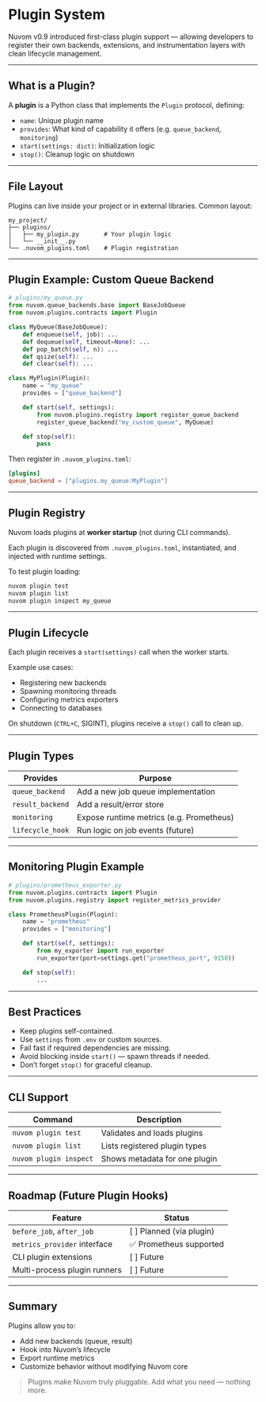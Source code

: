 # Plugin System

Nuvom v0.9 introduced first-class plugin support — allowing developers to register their own backends, extensions, and instrumentation layers with clean lifecycle management.

---

## What is a Plugin?

A **plugin** is a Python class that implements the `Plugin` protocol, defining:

- `name`: Unique plugin name
- `provides`: What kind of capability it offers (e.g. `queue_backend`, `monitoring`)
- `start(settings: dict)`: Initialization logic
- `stop()`: Cleanup logic on shutdown

---

## File Layout

Plugins can live inside your project or in external libraries. Common layout:

```text
my_project/
├── plugins/
│   ├── my_plugin.py       # Your plugin logic
│   └── __init__.py
└── .nuvom_plugins.toml    # Plugin registration
```

---

## Plugin Example: Custom Queue Backend

```python
# plugins/my_queue.py
from nuvom.queue_backends.base import BaseJobQueue
from nuvom.plugins.contracts import Plugin

class MyQueue(BaseJobQueue):
    def enqueue(self, job): ...
    def dequeue(self, timeout=None): ...
    def pop_batch(self, n): ...
    def qsize(self): ...
    def clear(self): ...

class MyPlugin(Plugin):
    name = "my_queue"
    provides = ["queue_backend"]

    def start(self, settings):
        from nuvom.plugins.registry import register_queue_backend
        register_queue_backend("my_custom_queue", MyQueue)

    def stop(self):
        pass
```

Then register in `.nuvom_plugins.toml`:

```toml
[plugins]
queue_backend = ["plugins.my_queue:MyPlugin"]
```

---

## Plugin Registry

Nuvom loads plugins at **worker startup** (not during CLI commands).

Each plugin is discovered from `.nuvom_plugins.toml`, instantiated, and injected with runtime settings.

To test plugin loading:

```bash
nuvom plugin test
nuvom plugin list
nuvom plugin inspect my_queue
```

---

## Plugin Lifecycle

Each plugin receives a `start(settings)` call when the worker starts.

Example use cases:

- Registering new backends
- Spawning monitoring threads
- Configuring metrics exporters
- Connecting to databases

On shutdown (`CTRL+C`, SIGINT), plugins receive a `stop()` call to clean up.

---

## Plugin Types

| Provides         | Purpose                                  |
| ---------------- | ---------------------------------------- |
| `queue_backend`  | Add a new job queue implementation       |
| `result_backend` | Add a result/error store                 |
| `monitoring`     | Expose runtime metrics (e.g. Prometheus) |
| `lifecycle_hook` | Run logic on job events (future)         |

---

## Monitoring Plugin Example

```python
# plugins/prometheus_exporter.py
from nuvom.plugins.contracts import Plugin
from nuvom.plugins.registry import register_metrics_provider

class PrometheusPlugin(Plugin):
    name = "prometheus"
    provides = ["monitoring"]

    def start(self, settings):
        from my_exporter import run_exporter
        run_exporter(port=settings.get("prometheus_port", 9150))

    def stop(self):
        ...
```

---

## Best Practices

- Keep plugins self-contained.
- Use `settings` from `.env` or custom sources.
- Fail fast if required dependencies are missing.
- Avoid blocking inside `start()` — spawn threads if needed.
- Don’t forget `stop()` for graceful cleanup.

---

## CLI Support

| Command                | Description                   |
| ---------------------- | ----------------------------- |
| `nuvom plugin test`    | Validates and loads plugins   |
| `nuvom plugin list`    | Lists registered plugin types |
| `nuvom plugin inspect` | Shows metadata for one plugin |

---

## Roadmap (Future Plugin Hooks)

| Feature                      | Status                    |
| ---------------------------- | ------------------------- |
| `before_job`, `after_job`    | \[ ] Planned (via plugin) |
| `metrics_provider` interface | ✅ Prometheus supported    |
| CLI plugin extensions        | \[ ] Future               |
| Multi-process plugin runners | \[ ] Future               |

---

## Summary

Plugins allow you to:

- Add new backends (queue, result)
- Hook into Nuvom’s lifecycle
- Export runtime metrics
- Customize behavior without modifying Nuvom core

> Plugins make Nuvom truly pluggable. Add what you need — nothing more.
